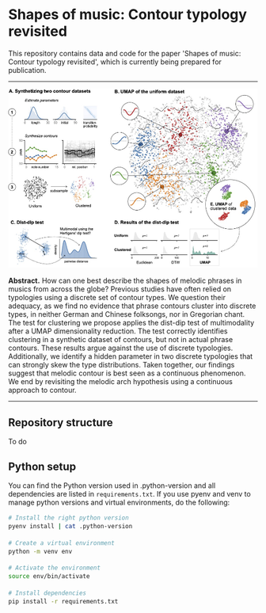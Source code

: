 Shapes of music: Contour typology revisited
===========================================


This repository contains data and code for the paper 'Shapes of music: Contour typology revisited', which is currently being prepared for publication.

---


<img src="figures/synthetic-contours/synthetic-contours.jpg?raw=true" width="800" 
    title="Three approaches to mode classification in plainchant compared">


**Abstract.** How can one best describe the shapes of melodic phrases in musics from across the globe? Previous studies have often relied on typologies using a discrete set of contour types. We question their adequacy, as we find no evidence that phrase contours cluster into discrete types, in neither German and Chinese folksongs, nor in Gregorian chant. The test for clustering we propose applies the dist-dip test of multimodality after a UMAP dimensionality reduction. The test correctly identifies clustering in a synthetic dataset of contours, but not in actual phrase contours. These results argue against the use of discrete typologies. Additionally, we identify a hidden parameter in two discrete typologies that can strongly skew the type distributions. Taken together, our findings suggest that melodic contour is best seen as a continuous phenomenon. We end by revisiting the melodic arch hypothesis using a continuous approach to contour.

---

Repository structure
-------------------

To do 


Python setup
------------

You can find the Python version used in .python-version and all dependencies are listed in `requirements.txt`. If you use pyenv and venv to manage python versions and virtual environments, do the following:

```bash
# Install the right python version
pyenv install | cat .python-version

# Create a virtual environment
python -m venv env

# Activate the environment
source env/bin/activate

# Install dependencies
pip install -r requirements.txt
```


